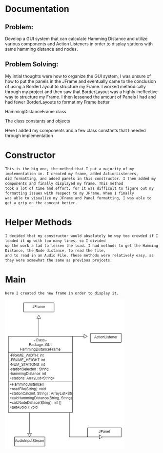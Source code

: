 # Documentation

## Problem: 
Develop a GUI system that can calculate Hamming Distance and utilize various components and Action Listeners
in order to display stations with same hamming distance and nodes.

## Problem Solving: 
My intial thoughts were how to organize the GUI system, I was unsure of how to put the panels in the JFrame and
eventually came to the conclusion of using a BorderLayout to structure my Frame. I worked methodically through my project and then 
saw that BorderLayout was a highly ineffective way to structure my Frame. I then lessened the amount of Panels I had and had fewer
BorderLayouts to format my Frame better

HammingDistanceFrame class

The class constants and objects

Here I added my components and a few class constants that I needed through implementation

# Constructor

	This is the big one, the method that I put a majority of my implementation in. I created my frame, added ActionListeners, 
	did formatting, and added panels in this constructor. I then added my components and finally displayed my frame. This method
	took a lot of time and effort, for it was difficult to figure out my formatting issues with respect to my JFrame. When I finally
	was able to visualize my JFrame and Panel formatting, I was able to get a grip on the concept better. 

# Helper Methods
	I decided that my constructor would absolutely be way too crowded if I loaded it up with too many lines, so I divided
	up the work a tad to lessen the load. I had methods to get the Hamming Distance, the Node distance, to read the file, 
	and to read in an Audio File. These methods were relatively easy, as they were somewhat the same as previous projcets. 

# Main
	Here I created the new frame in order to display it.
![](UML.png)
